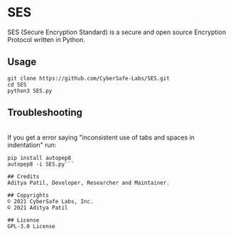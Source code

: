 # SES
SES (Secure Encryption Standard) is a secure and open source Encryption Protocol written in Python.

## Usage
```shell script
git clone https://github.com/CyberSafe-Labs/SES.git
cd SES
python3 SES.py
```

## Troubleshooting
<br>
If you get a error saying "inconsistent use of tabs and spaces in indentation" run: 

```shell script
pip install autopep8
autopep8 -i SES.py```

## Credits
Aditya Patil, Developer, Researcher and Maintainer.

## Copyrights
© 2021 CyberSafe Labs, Inc.
© 2021 Aditya Patil

## License
GPL-3.0 License
